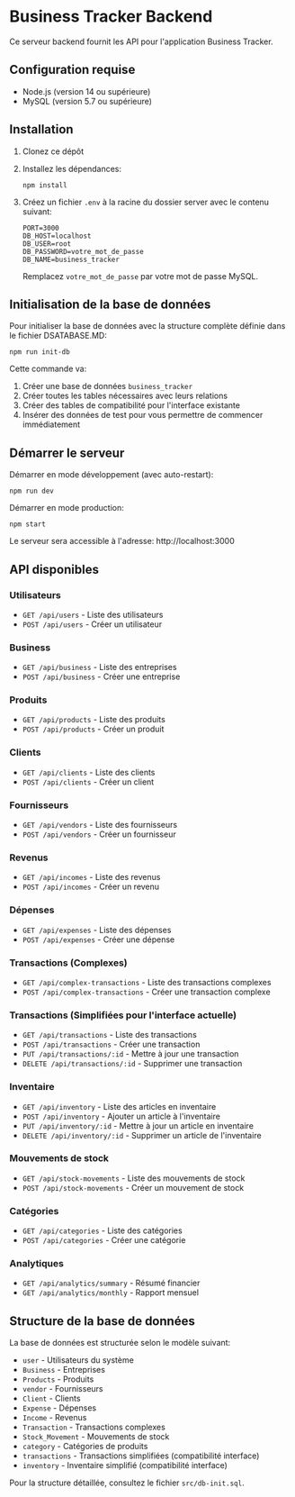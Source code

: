 # Business Tracker Backend

Ce serveur backend fournit les API pour l'application Business Tracker.

## Configuration requise

- Node.js (version 14 ou supérieure)
- MySQL (version 5.7 ou supérieure)

## Installation

1. Clonez ce dépôt
2. Installez les dépendances:
   ```
   npm install
   ```

3. Créez un fichier `.env` à la racine du dossier server avec le contenu suivant:
   ```
   PORT=3000
   DB_HOST=localhost
   DB_USER=root
   DB_PASSWORD=votre_mot_de_passe
   DB_NAME=business_tracker
   ```
   
   Remplacez `votre_mot_de_passe` par votre mot de passe MySQL.

## Initialisation de la base de données

Pour initialiser la base de données avec la structure complète définie dans le fichier DSATABASE.MD:

```
npm run init-db
```

Cette commande va:
1. Créer une base de données `business_tracker`
2. Créer toutes les tables nécessaires avec leurs relations
3. Créer des tables de compatibilité pour l'interface existante
4. Insérer des données de test pour vous permettre de commencer immédiatement

## Démarrer le serveur

Démarrer en mode développement (avec auto-restart):
```
npm run dev
```

Démarrer en mode production:
```
npm start
```

Le serveur sera accessible à l'adresse: http://localhost:3000

## API disponibles

### Utilisateurs
- `GET /api/users` - Liste des utilisateurs
- `POST /api/users` - Créer un utilisateur

### Business
- `GET /api/business` - Liste des entreprises
- `POST /api/business` - Créer une entreprise

### Produits
- `GET /api/products` - Liste des produits
- `POST /api/products` - Créer un produit

### Clients
- `GET /api/clients` - Liste des clients
- `POST /api/clients` - Créer un client

### Fournisseurs
- `GET /api/vendors` - Liste des fournisseurs
- `POST /api/vendors` - Créer un fournisseur

### Revenus
- `GET /api/incomes` - Liste des revenus
- `POST /api/incomes` - Créer un revenu

### Dépenses
- `GET /api/expenses` - Liste des dépenses
- `POST /api/expenses` - Créer une dépense

### Transactions (Complexes)
- `GET /api/complex-transactions` - Liste des transactions complexes
- `POST /api/complex-transactions` - Créer une transaction complexe

### Transactions (Simplifiées pour l'interface actuelle)
- `GET /api/transactions` - Liste des transactions
- `POST /api/transactions` - Créer une transaction
- `PUT /api/transactions/:id` - Mettre à jour une transaction
- `DELETE /api/transactions/:id` - Supprimer une transaction

### Inventaire
- `GET /api/inventory` - Liste des articles en inventaire
- `POST /api/inventory` - Ajouter un article à l'inventaire
- `PUT /api/inventory/:id` - Mettre à jour un article en inventaire
- `DELETE /api/inventory/:id` - Supprimer un article de l'inventaire

### Mouvements de stock
- `GET /api/stock-movements` - Liste des mouvements de stock
- `POST /api/stock-movements` - Créer un mouvement de stock

### Catégories
- `GET /api/categories` - Liste des catégories
- `POST /api/categories` - Créer une catégorie

### Analytiques
- `GET /api/analytics/summary` - Résumé financier
- `GET /api/analytics/monthly` - Rapport mensuel

## Structure de la base de données

La base de données est structurée selon le modèle suivant:

- `user` - Utilisateurs du système
- `Business` - Entreprises
- `Products` - Produits
- `vendor` - Fournisseurs
- `Client` - Clients
- `Expense` - Dépenses
- `Income` - Revenus
- `Transaction` - Transactions complexes
- `Stock_Movement` - Mouvements de stock
- `category` - Catégories de produits
- `transactions` - Transactions simplifiées (compatibilité interface)
- `inventory` - Inventaire simplifié (compatibilité interface)

Pour la structure détaillée, consultez le fichier `src/db-init.sql`. 